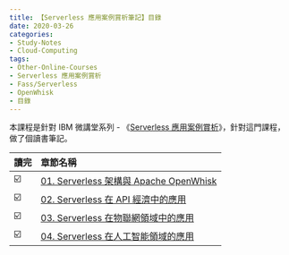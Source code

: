 ```yaml
---
title: 【Serverless 應用案例賞析筆記】目錄
date: 2020-03-26
categories:
- Study-Notes
- Cloud-Computing
tags:
- Other-Online-Courses
- Serverless 應用案例賞析
- Fass/Serverless
- OpenWhisk
- 目錄
--- 
```



本課程是針對 IBM 微講堂系列 - 《[Serverless 應用案例賞析](https://developer.ibm.com/cn/os-academy-serverless/)》，針對這門課程，做了個讀書筆記。

<!--more-->


| 讀完 | 章節名稱                                                                                      |
| ------- |:--------------------------------------------------------------------------------------------- |
| ☑️      | [01. Serverless 架構與 Apache OpenWhisk](/Serverless-Use-Cases-Study-Notes-01)|
| ☑️      | [02. Serverless 在 API 經濟中的應用](/Serverless-Use-Cases-Study-Notes-02)     |
| ☑️      | [03. Serverless 在物聯網領域中的應用](/Serverless-Use-Cases-Study-Notes-03)    |
| ☑️      | [04. Serverless 在人工智能領域的應用](/Serverless-Use-Cases-Study-Notes-04)    |
